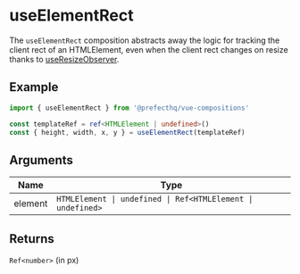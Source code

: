 # useElementRect
The `useElementRect` composition abstracts away the logic for tracking the client rect of an HTMLElement, even when the client rect changes on resize thanks to [useResizeObserver](https://github.com/PrefectHQ/vue-compositions/tree/main/src/useResizeObserver).

## Example
```typescript
import { useElementRect } from '@prefecthq/vue-compositions'

const templateRef = ref<HTMLElement | undefined>()
const { height, width, x, y } = useElementRect(templateRef)
```

## Arguments
| Name     | Type                              |
|----------|-----------------------------------|
| element | `HTMLElement \| undefined \| Ref<HTMLElement \| undefined>` |

## Returns
`Ref<number>` (in px)